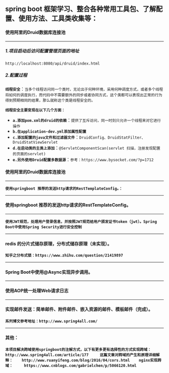 ## spring boot 框架学习、整合各种常用工具包、了解配置、使用方法、工具类收集等：

#### 使用阿里的Druid数据库连接池

------------

##### 1.项目启动后访问配置管理页面的地址   
`http://localhost:8080/api/druid/index.html`

##### 2.配置过程
__`线程安全`__：`当多个线程访问同一个类时，无论出于何种环境，采用何种调度方式，或者多个线程将如何的调度执行，而代码中不需要额外的同步或者协同方式，这个类都可以表现出正常的行为得到预期相同的结果，那么就称这个类是线程安全的。`

__`线程安全主要变现在以下几个方面：`__
- __`a.添加pom.xml的druid的依赖`__：`提供了互斥访问，同一时刻只允许一个线程来对它进行操作`
- __`b.在application-dev.yml添加属性配置`__
- __`c.添加配置的java文件和过滤器文件`__：`DruidConfig、DruidStatFilter、DruidStatViewServlet`
- __`d.在启动类的主类上添加`__：`@ServletComponentScan(servlet 扫描，注册发现配置的页面的servlet)`
- __`e.另外使用Druid配置多数据源`__：`参考：https://www.bysocket.com/?p=1712`

#### 使用阿里的Druid数据库连接池

------------

__`使用springboot 推荐的发送http请求的RestTemplateConfig。：`__

------------

#### 使用springboot 推荐的发送http请求的RestTemplateConfig。

------------

__`使用JWT规范，处理用户登录信息，并按照JWT规范给用户颁发证书token（jwt）。Spring Boot中使用Spring Security进行安全控制`__

------------

#### redis 的分片式储存原理，分布式储存原理（未实现）。
__`知乎之分布式锁：https://www.zhihu.com/question/21419897`__

------------

#### Spring Boot中使用@Async实现异步调用。

------------

#### 使用AOP统一处理Web请求日志

------------

#### 实现邮件发送：简单邮件、附件邮件、嵌入资源的邮件、模板邮件（完成）。

__`系列博文参考地址：http://www.spring4all.com/`__

------------

#### 其他：
__`本项目解决跨域使用springboot的注解方式，以下有更多更有选择性的方式实现跨域：   
http://www.spring4all.com/article/177    
这篇文章对跨域的产生和原理详细解释：   
http://www.ruanyifeng.com/blog/2016/04/cors.html   
nginx实现跨域：    
https://www.cnblogs.com/gabrielchen/p/5066120.html`__
















